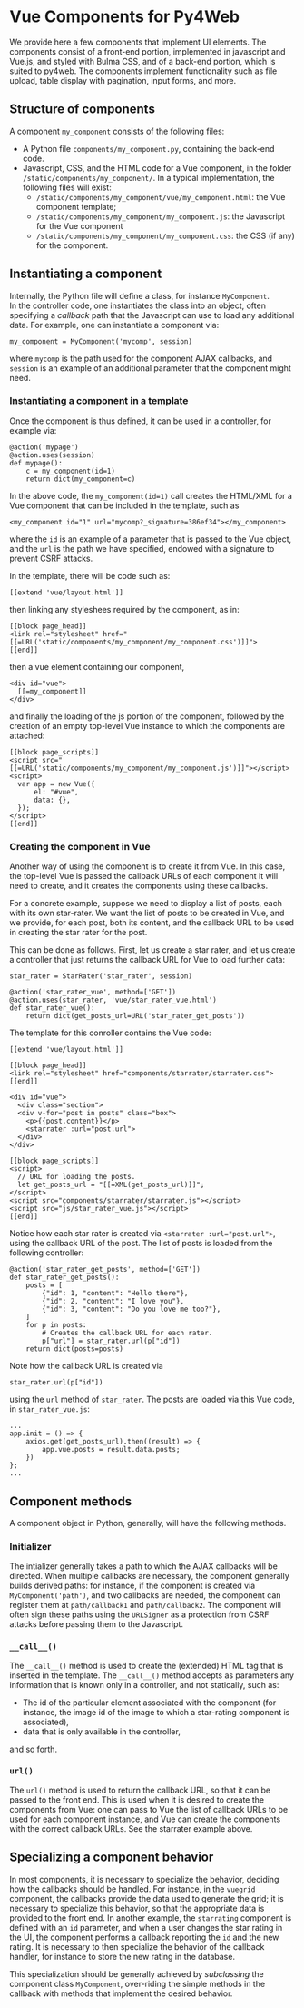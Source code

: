 # Vue Components for Py4Web

We provide here a few components that implement UI elements. 
The components consist of a front-end portion, implemented in javascript and Vue.js,
and styled with Bulma CSS, and of a back-end portion, which is suited to py4web. 
The components implement functionality such as file upload, table display with pagination,
input forms, and more. 

## Structure of components

A component `my_component` consists of the following files: 

* A Python file `components/my_component.py`, containing the back-end code. 
* Javascript, CSS, and the HTML code for a Vue component, in the folder 
  `/static/components/my_component/`.  In a typical implementation, the following
  files will exist:
    * `/static/components/my_component/vue/my_component.html`: the Vue component template;
    * `/static/components/my_component/my_component.js`: the Javascript for the Vue component
    * `/static/components/my_component/my_component.css`: the CSS (if any) for the component.
    
## Instantiating a component    
    
Internally, the Python file will define a class, for instance `MyComponent`.  
In the controller code, one instantiates the class into an object, often specifying
a _callback_ path that the Javascript can use to load any additional data. 
For example, one can instantiate a component via: 

    my_component = MyComponent('mycomp', session)
    
where `mycomp` is the path used for the component AJAX callbacks, and `session` is an 
example of an additional parameter that the component might need. 

### Instantiating a component in a template

Once the component is thus defined, it can be used in a controller, for example via:

    @action('mypage')
    @action.uses(session)
    def mypage():
        c = my_component(id=1)
        return dict(my_component=c)

In the above code, the `my_component(id=1)` call creates the HTML/XML
for a Vue component that can be included in the template, such as 

    <my_component id="1" url="mycomp?_signature=386ef34"></my_component>
    
where the `id` is an example of a parameter that is passed to the Vue object, 
and the `url` is the path we have specified, endowed with a signature
to prevent CSRF attacks. 
      
In the template, there will be code such as: 

    [[extend 'vue/layout.html']]

then linking any styleshees required by the component, as in: 
    
    [[block page_head]]
    <link rel="stylesheet" href="[[=URL('static/components/my_component/my_component.css')]]">
    [[end]]

then a vue element containing our component, 
    
    <div id="vue">
      [[=my_component]]
    </div>
    
and finally the loading of the js portion of the component, followed by the creation of an empty top-level Vue instance to which the components are attached: 

    [[block page_scripts]]
    <script src="[[=URL('static/components/my_component/my_component.js')]]"></script>
    <script>
      var app = new Vue({
          el: "#vue",
          data: {},
      });
    </script>
    [[end]]


### Creating the component in Vue 

Another way of using the component is to create it from Vue. 
In this case, the top-level Vue is passed the callback URLs of each component it will need to create, and it creates the components using these callbacks. 

For a concrete example, suppose we need to display a list of posts, each with its own star-rater. 
We want the list of posts to be created in Vue, and we provide, for each post, both its content, and the callback URL to be used in creating the star rater for the post. 

This can be done as follows. 
First, let us create a star rater, and let us create a controller that just returns the callback URL for Vue to load further data: 

    star_rater = StarRater('star_rater', session)

    @action('star_rater_vue', method=['GET'])
    @action.uses(star_rater, 'vue/star_rater_vue.html')
    def star_rater_vue():
        return dict(get_posts_url=URL('star_rater_get_posts'))

The template for this conroller contains the Vue code:

    [[extend 'vue/layout.html']]

    [[block page_head]]
    <link rel="stylesheet" href="components/starrater/starrater.css">
    [[end]]
    
    <div id="vue">
      <div class="section">
      <div v-for="post in posts" class="box">
        <p>{{post.content}}</p>
        <starrater :url="post.url">
      </div>
    </div>
    
    [[block page_scripts]]
    <script>
      // URL for loading the posts.
      let get_posts_url = "[[=XML(get_posts_url)]]";
    </script>
    <script src="components/starrater/starrater.js"></script>
    <script src="js/star_rater_vue.js"></script>
    [[end]]
    
Notice how each star rater is created via `<starrater :url="post.url">`, using the callback URL of the post. 
The list of posts is loaded from the following controller: 

    @action('star_rater_get_posts', method=['GET'])
    def star_rater_get_posts():
        posts = [
            {"id": 1, "content": "Hello there"},
            {"id": 2, "content": "I love you"},
            {"id": 3, "content": "Do you love me too?"},
        ]
        for p in posts:
            # Creates the callback URL for each rater.
            p["url"] = star_rater.url(p["id"])
        return dict(posts=posts)

Note how the callback URL is created via 

    star_rater.url(p["id"])
    
using the `url` method of `star_rater`. 
The posts are loaded via this Vue code, in `star_rater_vue.js`:

    ...
    app.init = () => {
        axios.get(get_posts_url).then((result) => {
            app.vue.posts = result.data.posts;
        })
    };
    ...
    

## Component methods

A component object in Python, generally, will have the following methods.

### Initializer

The intializer generally takes a path to which the AJAX callbacks will be 
directed.  When multiple callbacks are necessary, the component generally 
builds derived paths: for instance, if the component is created via 
`MyComponent('path')`, and two callbacks are needed, the component can register
them at `path/callback1` and `path/callback2`. 
The component will often sign these paths using the `URLSigner` as a protection
from CSRF attacks before passing them to the Javascript. 

### `__call__()`

The `__call__()` method is used to create the (extended) HTML tag that is inserted
in the template.  The `__call__()` method accepts as parameters any information 
that is known only in a controller, and not statically, such as: 

 * The id of the particular element associated with the component (for instance, 
 the image id of the image to which a star-rating component is associated),
 * data that is only available in the controller, 
 
and so forth. 

### `url()`

The `url()` method is used to return the callback URL, so that it can be passed to the front end. 
This is used when it is desired to create the components from Vue: one can pass to Vue the list of callback URLs to be used for each component instance, and Vue can create the components with the correct callback URLs.  See the starrater example above. 

## Specializing a component behavior

In most components, it is necessary to specialize the behavior, deciding 
how the callbacks should be handled. 
For instance, in the `vuegrid` component, the callbacks provide the data
used to generate the grid; it is necessary to specialize this behavior, 
so that the appropriate data is provided to the front end. 
In another example, the `starrating` component is defined with an `id` parameter,
and when a user changes the star rating in the UI, the component performs
a callback reporting the `id` and the new rating. 
It is necessary to then specialize the behavior of the callback handler, for 
instance to store the new rating in the database. 

This specialization should be generally achieved by _subclassing_ the 
component class `MyComponent`, over-riding the simple methods in the 
callback with methods that implement the desired behavior. 

